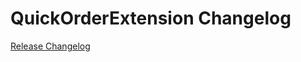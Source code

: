 # QuickOrderExtension Changelog

[Release Changelog](https://github.com/spryker/quick-order-extension/releases)
